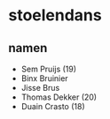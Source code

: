 # stoelendans

## namen

- Sem Pruijs (19)
- Binx Bruinier
- Jisse Brus
- Thomas Dekker (20)
- Duain Crasto (18)

